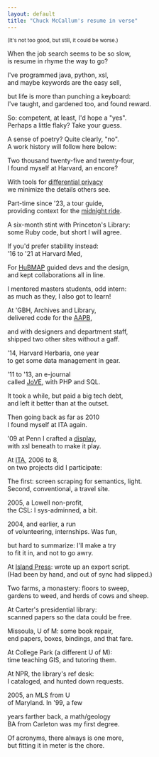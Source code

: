 ```yaml
---
layout: default
title: "Chuck McCallum's resume in verse"
---
```


<small>(It's not too good, but still, it could be worse.)</small>

When the job search seems to be so slow,<br>
is resume in rhyme the way to go?

I've programmed java, python, xsl,<br>
and maybe keywords are the easy sell,

but life is more than punching a keyboard:<br>
I've taught, and gardened too, and found reward.

So: competent, at least, I'd hope a "yes".<br>
Perhaps a little flaky? Take your guess.

A sense of poetry? Quite clearly, "no".<br>
A work history will follow here below:

Two thousand twenty-five and twenty-four,<br>
I found myself at Harvard, an encore?

With tools for [differential privacy](https://docs.opendp.org)<br>
we minimize the details others see.

Part-time since '23, a tour guide,<br>
providing context for the [midnight ride](https://www.oldnorth.com/).

A six-month stint with Princeton's Library:<br>
some Ruby code, but short I will agree.

If you'd prefer stability instead:<br>
'16 to '21 at Harvard Med,

For [HuBMAP](https://portal.hubmapconsortium.org/) guided devs and the design,<br>
and kept collaborations all in line.

I mentored masters students, odd intern:<br>
as much as they, I also got to learn!

At 'GBH, Archives and Library,<br>
delivered code for the [AAPB](https://americanarchive.org/),

and with designers and department staff,<br>
shipped two other sites without a gaff.

'14, Harvard Herbaria, one year<br>
to get some data management in gear.

'11 to '13, an e-journal<br>
called [JoVE](https://www.jove.com/), with PHP and SQL.

It took a while, but paid a big tech debt,<br>
and left it better than at the outset.

Then going back as far as 2010<br>
I found myself at ITA again.

'09 at Penn I crafted a [display](http://dla.library.upenn.edu/dla/ead/index.html),<br>
with xsl beneath to make it play.

At [ITA](https://www.itasoftware.com/), 2006 to 8,<br>
on two projects did I participate:

The first: screen scraping for semantics, light.<br>
Second, conventional, a travel site.

2005, a Lowell non-profit,<br>
the CSL: I sys-adminned, a bit.

2004, and earlier, a run<br>
of volunteering, internships. Was fun,

but hard to summarize: I'll make a try<br>
to fit it in, and not to go awry.

At [Island Press](https://islandpress.org/): wrote up an export script.<br>
(Had been by hand, and out of sync had slipped.)

Two farms, a monastery: floors to sweep,<br>
gardens to weed, and herds of cows and sheep.

At Carter's presidential library:<br>
scanned papers so the data could be free.

Missoula, U of M: some book repair,<br>
end papers, boxes, bindings, and that fare.

At College Park (a different U of M):<br>
time teaching GIS, and tutoring them.

At NPR, the library's ref desk:<br>
I cataloged, and hunted down requests.

2005, an MLS from U<br>
of Maryland. In '99, a few

years farther back, a math/geology<br>
BA from Carleton was my first degree.

Of acronyms, there always is one more,<br>
but fitting it in meter is the chore.
